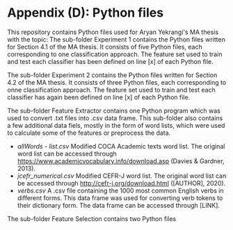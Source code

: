 # Appendix (D): Python files

This repository contains Python files used for Aryan Yekrangi's MA thesis with the topic: 
The sub-folder Experiment 1 contains the Python files written for Section 4.1 of the MA thesis. It consists of five Python files, each corresponding to one classification approach. The feature set used to train and test each classifier has been defined on line [x] of each Python file.

The sub-folder Experiment 2 contains the Python files written for Section 4.2 of the MA thesis. It consists of three Python files, each corresponding to onne classification approach. The feature set used to train and test each classifier has again been defined on line [x] of each Python file.

The sub-folder Feature Extractor contains one Python program which was used to convert .txt files into .csv data frame. This sub-folder also contains a few additional data fiels, mostly in the form of word lists, which were used to calculate some of the features or preprocess the data.
- <i>allWords - list.csv</i>     Modified COCA Academic texts word list. The original word list can be accessed through https://www.academicvocabulary.info/download.asp (Davies & Gardner, 2013).
- <i>jcefr_numerical.csv</i>     Modified CEFR-J word list. The original word list can be accessed through http://cefr-j.org/download.html ([AUTHOR], 2020).
- <i>verbs.csv</i>               A .csv file containing the 1000 most common English verbs in different forms. This data frame was used for converting verb tokens to their dictionary form. The data frame can be accessed through [LINK].

The sub-folder Feature Selection contains two Python files

